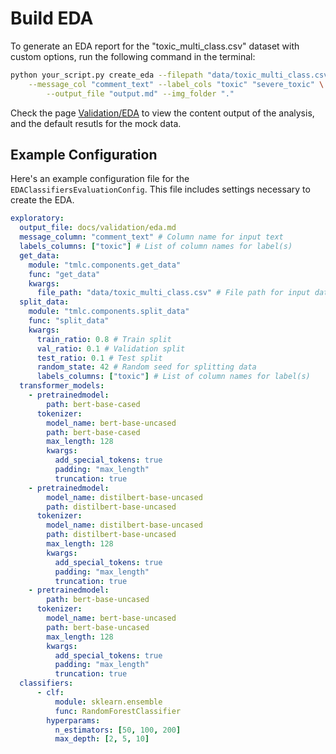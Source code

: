 # Build EDA

To generate an EDA report for the "toxic_multi_class.csv" dataset with custom options,
run the following command in the terminal:

```bash
python your_script.py create_eda --filepath "data/toxic_multi_class.csv" \
    --message_col "comment_text" --label_cols "toxic" "severe_toxic" \
        --output_file "output.md" --img_folder "."
```

Check the page [Validation/EDA](../validation/eda.md) to view the content output of the analysis,
and the default resutls for the mock data.

## Example Configuration

Here's an example configuration file for the `EDAClassifiersEvaluationConfig`. This file includes settings necessary to create the EDA.

```yaml
exploratory:
  output_file: docs/validation/eda.md
  message_column: "comment_text" # Column name for input text
  labels_columns: ["toxic"] # List of column names for label(s)
  get_data:
    module: "tmlc.components.get_data"
    func: "get_data"
    kwargs:
      file_path: "data/toxic_multi_class.csv" # File path for input data
  split_data:
    module: "tmlc.components.split_data"
    func: "split_data"
    kwargs:
      train_ratio: 0.8 # Train split
      val_ratio: 0.1 # Validation split
      test_ratio: 0.1 # Test split
      random_state: 42 # Random seed for splitting data
      labels_columns: ["toxic"] # List of column names for label(s)
  transformer_models:
    - pretrainedmodel:
        path: bert-base-cased
      tokenizer:
        model_name: bert-base-uncased
        path: bert-base-cased
        max_length: 128
        kwargs:
          add_special_tokens: true
          padding: "max_length"
          truncation: true
    - pretrainedmodel:
        model_name: distilbert-base-uncased
        path: distilbert-base-uncased
      tokenizer:
        model_name: distilbert-base-uncased
        path: distilbert-base-uncased
        max_length: 128
        kwargs:
          add_special_tokens: true
          padding: "max_length"
          truncation: true
    - pretrainedmodel:
        path: bert-base-uncased
      tokenizer:
        model_name: bert-base-uncased
        path: bert-base-uncased
        max_length: 128
        kwargs:
          add_special_tokens: true
          padding: "max_length"
          truncation: true
  classifiers:
      - clf:
          module: sklearn.ensemble
          func: RandomForestClassifier
        hyperparams:
          n_estimators: [50, 100, 200]
          max_depth: [2, 5, 10]
```
